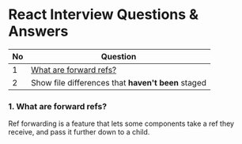 # React Interview Questions & Answers


| No | Question |
| --- | --- |
| 1| [What are forward refs?](#q-1) |
| 2 | Show file differences that **haven't been** staged |



### <span id="q-1">1. What are forward refs?</span>
Ref forwarding is a feature that lets some components take a ref they receive, and pass it further down to a child.





